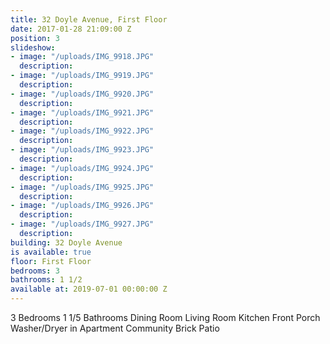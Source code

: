 ```yaml
---
title: 32 Doyle Avenue, First Floor
date: 2017-01-28 21:09:00 Z
position: 3
slideshow:
- image: "/uploads/IMG_9918.JPG"
  description: 
- image: "/uploads/IMG_9919.JPG"
  description: 
- image: "/uploads/IMG_9920.JPG"
  description: 
- image: "/uploads/IMG_9921.JPG"
  description: 
- image: "/uploads/IMG_9922.JPG"
  description: 
- image: "/uploads/IMG_9923.JPG"
  description: 
- image: "/uploads/IMG_9924.JPG"
  description: 
- image: "/uploads/IMG_9925.JPG"
  description: 
- image: "/uploads/IMG_9926.JPG"
  description: 
- image: "/uploads/IMG_9927.JPG"
  description: 
building: 32 Doyle Avenue
is available: true
floor: First Floor
bedrooms: 3
bathrooms: 1 1/2
available at: 2019-07-01 00:00:00 Z
---
```


3 Bedrooms
1 1/5 Bathrooms
Dining Room
Living Room
Kitchen
Front Porch
Washer/Dryer in Apartment
Community Brick Patio
